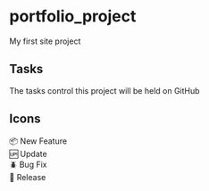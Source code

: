 # portfolio_project
My first site project

## Tasks
The tasks control this project will be held on GitHub

## Icons
:package: New Feature  
:up: Update  
:beetle: Bug Fix  
:checkered_flag: Release
